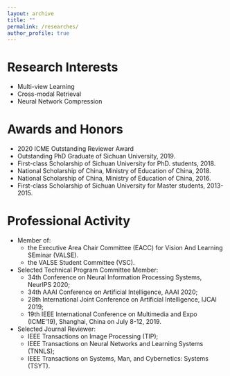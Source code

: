 ```yaml
---
layout: archive
title: ""
permalink: /researches/
author_profile: true
---
```


Research Interests
======
- Multi-view Learning
- Cross-modal Retrieval
- Neural Network Compression

Awards and Honors
======
- 2020 ICME Outstanding Reviewer Award
- Outstanding PhD Graduate of Sichuan University, 2019.
- First-class Scholarship of Sichuan University for PhD. students, 2018.
- National Scholarship of China, Ministry of Education of China, 2018.
- National Scholarship of China, Ministry of Education of China, 2016.
- First-class Scholarship of Sichuan University for Master students, 2013-2015.


Professional Activity
======
- Member of:
    - the Executive Area Chair Committee (EACC) for Vision And Learning SEminar (VALSE).
    - the VALSE Student Committee (VSC).
- Selected Technical Program Committee Member:
    - 34th Conference on Neural Information Processing Systems, NeurIPS 2020;
    - 34th AAAI Conference on Artificial Intelligence, AAAI 2020;
    - 28th International Joint Conference on Artificial Intelligence, IJCAI 2019;
    - 19th IEEE International Conference on Multimedia and Expo (ICME'19), Shanghai, China on July 8-12, 2019.
- Selected Journal Reviewer:
    - IEEE Transactions on Image Processing (TIP);
    - IEEE Transactions on Neural Networks and Learning Systems (TNNLS);
    - IEEE Transactions on Systems, Man, and Cybernetics: Systems (TSYT).
